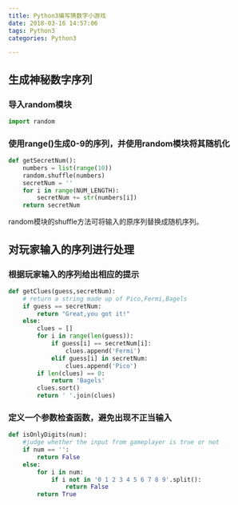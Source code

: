 ```yaml
---
title: Python3编写猜数字小游戏
date: 2018-03-16 14:57:06
tags: Python3
categories: Python3

---
```


## 生成神秘数字序列
 
### 导入random模块
```python
import random 
```
### 使用range()生成0-9的序列，并使用random模块将其随机化
```python
def getSecretNum():
	numbers = list(range(10))
	random.shuffle(numbers)
	secretNum = ''
	for i in range(NUM_LENGTH):
		secretNum += str(numbers[i])
	return secretNum
```
<!-- more -->
<!-- more -->
random模块的shuffle方法可将输入的原序列替换成随机序列。
## 对玩家输入的序列进行处理
### 根据玩家输入的序列给出相应的提示
```python
def getClues(guess,secretNum):
	# return a string made up of Pico,Fermi,Bagels
	if guess == secretNum:
		return "Great,you got it!"
	else:
		clues = []
		for i in range(len(guess)):
			if guess[i] == secretNum[i]:
				clues.append('Fermi')
			elif guess[i] in secretNum:
				clues.append('Pico')
		if len(clues) == 0:
			return 'Bagels'
		clues.sort()
		return ' '.join(clues)
```
### 定义一个参数检查函数，避免出现不正当输入
```python
def isOnlyDigits(num):
	#judge whether the input from gameplayer is true or not
	if num == '':
		return False
	else:
		for i in num:
			if i not in '0 1 2 3 4 5 6 7 8 9'.split():
				return False
		return True
```





